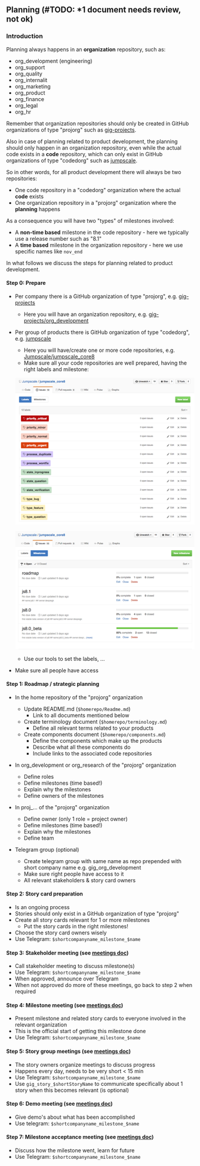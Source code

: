 ## Planning (#TODO: *1 document needs review, not ok)

### Introduction

Planning always happens in an **organization** repository, such as:

- org_development (engineering)
- org_support
- org_quality
- org_internalit
- org_marketing
- org_product
- org_finance
- org_legal
- org_hr

Remember that organization repositories should only be created in GitHub organizations of type "projorg" such as [gig-projects](https://github.com/gig-projects).

Also in case of planning related to product development, the planning should only happen in an organization repository, even while the actual code exists in a **code** repository, which can only exist in GitHub organizations of type "codedorg" such as [jumpscale](https://github.com/jumpscale).

So in other words, for all product development there will always be two repositories:

- One code repository in a "codedorg" organization where the actual **code** exists
- One organization repository in a "projorg" organization where the **planning** happens

As a consequence you will have two "types" of milestones involved:
- A **non-time based** milestone in the code repository - here we typically use a release number such as "8.1"
- A **time based** milestone in the organization repository - here we use specific names like ```nov_end```

In what follows we discuss the steps for planning related to product development.


#### Step 0: Prepare

- Per company there is a GitHub organization of type "projorg", e.g. [gig-projects](https://github.com/gig-projects)
  - Here you will have an organization repository, e.g. [gig-projects/org_development](https://github.com/gig-projects/org_development)
- Per group of products there is GitHub organization of type "codedorg", e.g. [jumpscale](https://github.com/jumpscale)
  - Here you will have/create one or more code repositories, e.g. [Jumpscale/jumpscale_core8](https://github.com/Jumpscale/jumpscale_core8)
  - Make sure all your code repositories are well prepared, having the right labels and milestone:

  ![](labels.png)

  ![](milestones.png)

  - Use our tools to set the labels, ...
- Make sure all people have access


#### Step 1: Roadmap / strategic planning

- In the home repository of the "projorg" organization
  - Update README.md (```$homerepo/Readme.md```)
    - Link to all documents mentioned below
  - Create terminology document (```$homerepo/terminology.md```)
    - Define all relevant terms related to your products
  - Create components document (```$homerepo/components.md```)
    - Define the components which make up the products
    - Describe what all these components do
    - Include links to the associated code repositories

- In org_development or org_research of the "projorg" organization
  - Define roles
  - Define milestones (time based!)
  - Explain why the milestones
  - Define owners of the milestones

- In proj_... of the "projorg" organization
  - Define owner (only 1 role = project owner)
  - Define milestones (time based!)
  - Explain why the milestones
  - Define team

- Telegram group (optional)
  - Create telegram group with same name as repo prepended with short company name e.g. gig_org_development
  - Make sure right people have access to it
  - All relevant stakeholders & story card owners


#### Step 2: Story card preparation

- Is an ongoing process
- Stories should only exist in a GitHub organization of type "projorg"
- Create all story cards relevant for 1 or more milestones
    - Put the story cards in the right milestones!
- Choose the story card owners wisely
- Use Telegram: ```$shortcompanyname_milestone_$name```


#### Step 3: Stakeholder meeting (see [meetings doc](meetings.md))

- Call stakeholder meeting to discuss milestone(s)
- Use Telegram: ```$shortcompanyname_milestone_$name```
- When approved, announce over Telegram
- When not approved do more of these meetings, go back to step 2 when required


#### Step 4: Milestone meeting (see [meetings doc](meetings.md))

- Present milestone and related story cards to everyone involved in the relevant organization
- This is the official start of getting this milestone done
- Use Telegram: ```$shortcompanyname_milestone_$name```


#### Step 5: Story group meetings (see [meetings doc](meetings.md))

- The story owners organize meetings to discuss progress
- Happens every day, needs to be very short < 15 min
- Use Telegram: ```$shortcompanyname_milestone_$name```
- Use ```gig_story_$shortStoryName``` to communicate specifically about 1 story when this becomes relevant (is optional)


#### Step 6: Demo meeting (see [meetings doc](meetings.md))

- Give demo's about what has been accomplished
- Use telegram: ```$shortcompanyname_milestone_$name```


#### Step 7: Milestone acceptance meeting (see [meetings doc](meetings.md))

- Discuss how the milestone went, learn for future
- Use Telegram: ```$shortcompanyname_milestone_$name```
